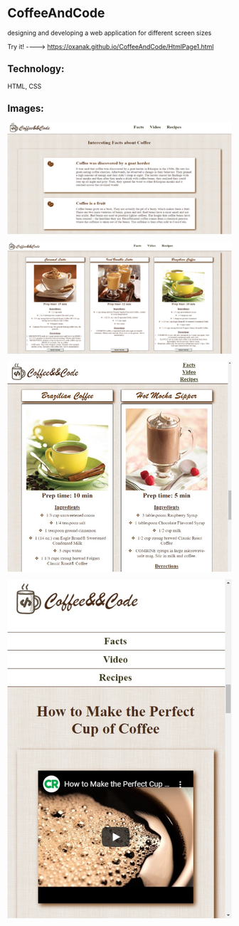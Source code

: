# CoffeeAndCode

designing and developing a web application for different screen sizes

Try it! ---->  https://oxanak.github.io/CoffeeAndCode/HtmlPage1.html

## Technology:
HTML, CSS

## Images: 

![alt text](https://github.com/OxanaK/CoffeeAndCode/blob/master/example_photos/coffeeCode1.jpg)

![alt text](https://github.com/OxanaK/CoffeeAndCode/blob/master/example_photos/coffeeCode2.jpg)

![alt text](https://github.com/OxanaK/CoffeeAndCode/blob/master/example_photos/coff4.jpg)

![alt text](https://github.com/OxanaK/CoffeeAndCode/blob/master/example_photos/coff3.jpg)



